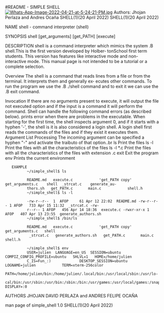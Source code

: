 #README - SIMPLE SHELL
[![Whats-App-Image-2022-04-21-at-5-24-21-PM.jpg](https://i.postimg.cc/L6cP6H47/Whats-App-Image-2022-04-21-at-5-24-21-PM.jpg)](https://postimg.cc/dL935cym)
Authors: Jhojan Perlaza and Andres Ocaña
SHELL(1)(20 April 2022)                                                                       SHELL(1)(20 April 2022)

NAME
       shell - command interpreter (shell)

SYNOPSIS
       shell [get_arguments] [get_PATH] [execute]

DESCRIPTION
       shell is a command interpreter which mimics the system .B shell.This is the first version developed by Holber‐
       tonSchool first term students. This version has features like interactive mode and non-interactive mode.  This
       manual page is not intended to be a tutorial or a complete selection.

Overview
       The shell is a command that reads lines from a file or from the terminal. It interprets them and generally ex‐
       ecutes other commands. To run the program we use the .B ./shell command and to exit it we can use the .B  exit
       command.

Invocation
       If  there are no arguments present to execute, it will output the file not executed option and if the input is
       a command it will perform the command. Shell can handle the following command  errors  (as  described  below).
       prints  error  when there are problems in the executable. When starting for the first time, the shell inspects
       argument 0, and if it starts with a hyphen '-', the shell is it is also considered  a  login  shell.  A  login
       shell first reads the commands of the files and if they exist it executes them.
Argument List Processing
       The  incoming argument can be specified a hyphen "-" and activate the traibuto of that option..br ls Print the
       files
       ls -l Print the files with all the characteristics of the files
       ls -l *.c Print the files with all the characteristics of the files with extension .c
       exit Exit the program
       env Prints the current environment

       EXAMPLE
              ~/simple_shell$ ls

              README.md   execute.c            'get_PATH copy'    get_arguments.c    shell  _strcat.c    generate_au‐
              thors.sh   get_PATH.c       main.c            shell.h
              ~/simple_shell$ ls -l

              -rw-r--r--  1  AFOP     61 Apr 12 22:02  README.md -rw-r--r-- 1 AFOP   733 Apr 15 11:32  _strcat.c -rw-
              r--r-- 1 AFOP   456 Apr 14 18:36  execute.c -rwxr-xr-x 1 AFOP   407 Apr 13 23:55  generate_authors.sh
              ~/simple_shell$ /bin/ls

              README.md   execute.c            'get_PATH copy'   get_arguments.c   shell
               _strcat.c   generate_authors.sh   get_PATH.c       main.c            shell.h

              ~/simple_shell$ env
              USER=julien  LANGUAGE=en_US  SESSION=ubuntu  COMPIZ_CONFIG_PROFILE=ubuntu   SHLVL=1   HOME=/home/julien
              C_IS=Fun_:)             DESKTOP_SESSION=ubuntu            LOGNAME=julien            TERM=xterm-256color
              PATH=/home/julien/bin:/home/julien/.local/bin:/usr/local/sbin:/usr/lo‐
              cal/bin:/usr/sbin:/usr/bin:/sbin:/bin:/usr/games:/usr/local/games:/snap/bin DISPLAY=:0

AUTHORS
       JHOJAN DAVID PERLAZA and ANDRES FELIPE OCAÑA

man page of simple_shell                                 1.0                                  SHELL(1)(20 April 2022)
